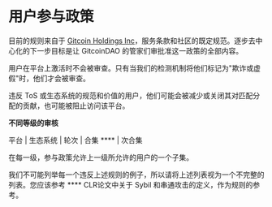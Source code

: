 # 用户参与政策

目前的规则来自于 [Gitcoin Holdings Inc](https://gitcoin.co/legal/terms)，服务条款和社区的既定规范。逐步去中心化的下一步目标是让 GitcoinDAO 的管家们审批准这一政策的全部内容。

用户在平台上激活时不会被审查。只有当我们的检测机制将他们标记为"欺诈或虚假"时，他们才会被审查。

违反 ToS 或生态系统的规范和价值的用户，他们可能会被减少或关闭其对匹配分配的贡献，也可能被阻止访问该平台。

**不同等级的审核**

平台 | 生态系统 | 轮次 | 合集 **** | 次合集

在每一级，参与政策允许上一级所允许的用户的一个子集。

我们不可能列举每一个违反上述规则的例子，所以请将上述列表视为一个不完整的列表。您应该参考 **** CLR论文中关于 Sybil 和串通攻击的定义，作为规则的参考。
